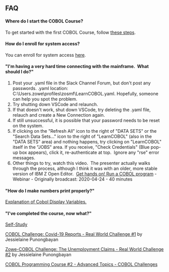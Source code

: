 ## FAQ

#### Where do I start the COBOL Course?
To get started with the first COBOL Course, follow [these steps](https://github.com/openmainframeproject/cobol-programming-course/blob/master/COBOL%20Programming%20Course%20%231%20-%20Getting%20Started/README.md#how-to-get-started).

#### How do I enroll for system access?
You can enroll for system access [here](https://www-01.ibm.com/events/wwe/ast/mtm/cobolvscode.nsf/enrollall?openform).

#### "I'm having a very hard time connecting with the mainframe.  What should I do?"
1. Post your .yaml file in the Slack Channel Forum, but don't post any passwords. .yaml location: C:\Users<your Win Id>.zowe\profiles\zosmf\LearnCOBOL.yaml. Hopefully, someone can help you spot the problem.
2. Try shutting down VSCode and relaunch.
3. If that doesn't work, shut down VSCode, try deleting the .yaml file, relauch and create a New Connection again. 
4. If still unsuccessful, it is possible that your password needs to be reset on the system.
5. If clicking on the "Refresh All" icon to the right of "DATA SETS" or the "Search Data Sets..." icon to the right of "LearnCOBOL" (also in the "DATA SETS" area) and nothing happens, try clicking on "LearnCOBOL" itself in the "JOBS" area. If you receive, "Check Credentials" (Blue pop-up box appears), click it, re-authenticate at top.  Ignore any "rse" error messages.
6. Other things to try, watch this video.  The presenter actually walks through the process, although I think it was with an older, more stable version of IBM Z Open Editor.  [Get hands on! Run a COBOL program](https://developer.ibm.com/technologies/cobol/videos/get-hands-on-run-a-cobol-program) - Webinar - Originally broadcast: 2020-04-24 - 40 minutes
  
#### "How do I make numbers print properly?"
[Explanation of Cobol Display Variables.](https://github.com/openmainframeproject/cobol-programming-course/issues/44)

#### "I've completed the course, now what?"
[Self-Study](https://github.com/openmainframeproject/cobol-programming-course/issues/46)

[COBOL Challenge: Covid-19 Reports - Real World Challenge #1](https://medium.com/@jessielaine.punongbayan/cobol-challenge-covid-19-reports-ee03a946bd23) by Jessielaine Punongbayan

[Zowe-COBOL Challenge: The Unemployment Claims - Real World Challenge #2](https://medium.com/@jessielaine.punongbayan/zowe-cobol-challenge-the-unemployment-claims-2e35a42eabaa?source=friends_link&sk=81163043d7dea63710aedc802172dfca) by Jessielaine Punongbayan

[COBOL Programming Course #2 - Advanced Topics - COBOL Challenges](https://github.com/openmainframeproject/cobol-programming-course/blob/master/COBOL%20Programming%20Course%20%232%20-%20Advanced%20Topics/COBOL%20Programming%20Course%20%232%20-%20Advanced%20Topics.md#cobol-challenge---debugging)

